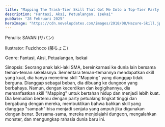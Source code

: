 ```yaml
---
title: "Mapping The Trash-Tier Skill That Got Me Into a Top-Tier Party Bahasa Indonesia"
description: "Fantasi, Aksi, Petualangan, Isekai"
pubDate: "28 Februari 2025"
heroImage: "https://cdn.novelupdates.com/images/2018/08/Hazure-Skill.jpg"
---
```


Penulis:  SAVAN (サバン)

Ilustrator: Fuzichoco (藤ちょこ)

Genre: Fantasi, Aksi, Petualangan, Isekai

Sinopsis:  Seorang anak laki-laki SMA, bereinkarnasi ke dunia lain bersama teman-teman sekelasnya. Sementara teman-temannya mendapatkan skill yang kuat, dia hanya menerima skill "Mapping" yang dianggap tidak berguna.  Dianggap sebagai beban, dia dibuang ke dungeon yang berbahaya.  Namun, dengan kecerdikan dan kegigihannya, dia memanfaatkan skill "Mapping" untuk bertahan hidup dan menjadi lebih kuat.  Dia kemudian bertemu dengan party petualang tingkat tinggi dan bergabung dengan mereka, membuktikan bahwa bahkan skill yang dianggap "sampah" bisa menjadi senjata yang ampuh jika digunakan dengan benar.  Bersama-sama, mereka menjelajahi dungeon, mengalahkan monster, dan mengungkap rahasia dunia baru ini.
